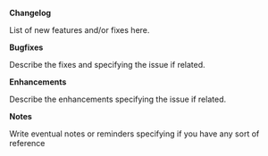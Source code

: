 **Changelog**

List of new features and/or fixes here.

**Bugfixes**

Describe the fixes and specifying the issue if related.

**Enhancements**

Describe the enhancements specifying the issue if related.

**Notes**

Write eventual notes or reminders specifying if you have any sort of reference

